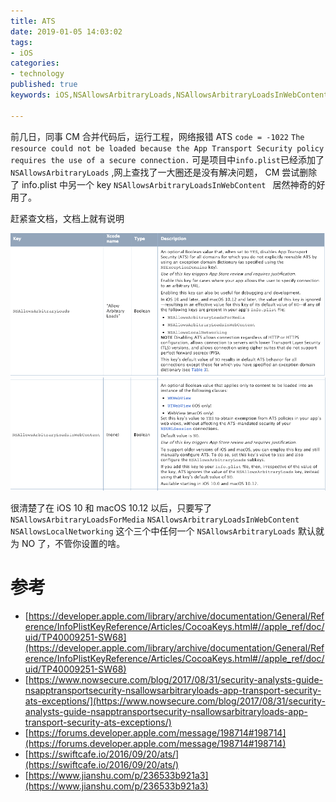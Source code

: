 ```yaml
---
title: ATS
date: 2019-01-05 14:03:02
tags:
- iOS
categories:
- technology
published: true
keywords: iOS,NSAllowsArbitraryLoads,NSAllowsArbitraryLoadsInWebContent

---
```



前几日，同事 CM 合并代码后，运行工程，网络报错 ATS `code = -1022` `The resource could not be loaded because the App Transport Security policy requires the use of a secure connection.` 可是项目中`info.plist`已经添加了 `NSAllowsArbitraryLoads` ,网上查找了一大圈还是没有解决问题， CM 尝试删除了 info.plist 中另一个 key `NSAllowsArbitraryLoadsInWebContent
` 居然神奇的好用了。

赶紧查文档，文档上就有说明

![NSAllowsArbitraryLoads](../images/ATS/NSAllowsArbitraryLoads.png)
![NSAllowsArbitraryLoadsInWebContent](../images/ATS/NSAllowsArbitraryLoadsInWebContent.png)

很清楚了在 iOS 10 和 macOS 10.12 以后，只要写了 `NSAllowsArbitraryLoadsForMedia` `NSAllowsArbitraryLoadsInWebContent` `NSAllowsLocalNetworking` 这个三个中任何一个 `NSAllowsArbitraryLoads` 默认就为 NO 了，不管你设置的啥。


# 参考
- [https://developer.apple.com/library/archive/documentation/General/Reference/InfoPlistKeyReference/Articles/CocoaKeys.html#//apple_ref/doc/uid/TP40009251-SW68](https://developer.apple.com/library/archive/documentation/General/Reference/InfoPlistKeyReference/Articles/CocoaKeys.html#//apple_ref/doc/uid/TP40009251-SW68)
- [https://www.nowsecure.com/blog/2017/08/31/security-analysts-guide-nsapptransportsecurity-nsallowsarbitraryloads-app-transport-security-ats-exceptions/](https://www.nowsecure.com/blog/2017/08/31/security-analysts-guide-nsapptransportsecurity-nsallowsarbitraryloads-app-transport-security-ats-exceptions/)
- [https://forums.developer.apple.com/message/198714#198714](https://forums.developer.apple.com/message/198714#198714)
- [https://swiftcafe.io/2016/09/20/ats/](https://swiftcafe.io/2016/09/20/ats/)
- [https://www.jianshu.com/p/236533b921a3](https://www.jianshu.com/p/236533b921a3)
